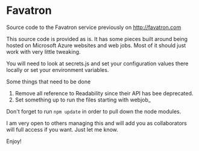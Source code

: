 # Favatron
Source code to the Favatron service previously on http://favatron.com

This source code is provided as is. It has some pieces built around being hosted on Microsoft Azure websites and web jobs. Most of it should just work with very little tweaking.

You will need to look at secrets.js and set your configuration values there locally or set your environment variables.

Some things that need to be done

1. Remove all reference to Readability since their API has bee deprecated.
2. Set something up to run the files starting with webjob_ 

Don't forget to run ```npm update``` in order to pull down the node modules.

I am very open to others managing this and will add you as collaborators will full access if you want. Just let me know. 

Enjoy!
